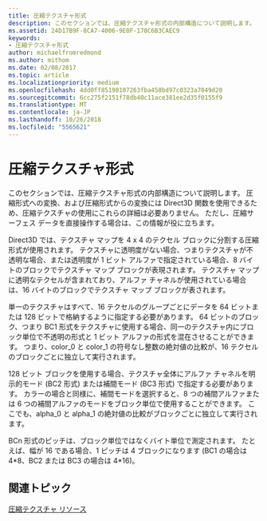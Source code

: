 ```yaml
---
title: 圧縮テクスチャ形式
description: このセクションでは、圧縮テクスチャ形式の内部構造について説明します。
ms.assetid: 24D17B9F-8CA7-4006-9E0F-178C6B3CAEC9
keywords:
- 圧縮テクスチャ形式
author: michaelfromredmond
ms.author: mithom
ms.date: 02/08/2017
ms.topic: article
ms.localizationpriority: medium
ms.openlocfilehash: 4dd0ff85198107263fba458bd97c0323a7049d20
ms.sourcegitcommit: 6cc275f2151f78db40c11ace381ee2d35f0155f9
ms.translationtype: MT
ms.contentlocale: ja-JP
ms.lasthandoff: 10/26/2018
ms.locfileid: "5565621"
---
```

# <a name="compressed-texture-formats"></a>圧縮テクスチャ形式


このセクションでは、圧縮テクスチャ形式の内部構造について説明します。 圧縮形式への変換、および圧縮形式からの変換には Direct3D 関数を使用できるため、圧縮テクスチャの使用にこれらの詳細は必要ありません。 ただし、圧縮サーフェス データを直接操作する場合は、この情報が役に立ちます。

Direct3D では、テクスチャ マップを 4 x 4 のテクセル ブロックに分割する圧縮形式が使用されます。 テクスチャに透明度がない場合、つまりテクスチャが不透明な場合、または透明度が 1 ビット アルファで指定されている場合、8 バイトのブロックでテクスチャ マップ ブロックが表現されます。 テクスチャ マップに透明なテクセルが含まれており、アルファ チャネルが使用されている場合は、16 バイトのブロックでテクスチャ マップ ブロックが表されます。

単一のテクスチャはすべて、16 テクセルのグループごとにデータを 64 ビットまたは 128 ビットで格納するように指定する必要があります。 64 ビットのブロック、つまり BC1 形式をテクスチャに使用する場合、同一のテクスチャ内にブロック単位で不透明の形式と 1 ビット アルファの形式を混在させることができます。 つまり、color\_0 と color\_1 の符号なし整数の絶対値の比較が、16 テクセルのブロックごとに独立して実行されます。

128 ビット ブロックを使用する場合、テクスチャ全体にアルファ チャネルを明示的モード (BC2 形式) または補間モード (BC3 形式) で指定する必要があります。 カラーの場合と同様に、補間モードを選択すると、8 つの補間アルファまたは 6 つの補間アルファのモードをブロック単位で使用することができます。 ここでも、alpha\_0 と alpha\_1 の絶対値の比較がブロックごとに独立して実行されます。

BCn 形式のピッチは、ブロック単位ではなくバイト単位で測定されます。 たとえば、幅が 16 である場合、1 ピッチは 4 ブロックになります (BC1 の場合は 4\*8、BC2 または BC3 の場合は 4\*16)。

## <a name="span-idrelated-topicsspanrelated-topics"></a><span id="related-topics"></span>関連トピック


[圧縮テクスチャ リソース](compressed-texture-resources.md)

 

 




